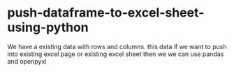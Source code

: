 # push-dataframe-to-excel-sheet-using-python
We have a existing data with rows and columns. this data if we want to push into existing excel page or existing excel sheet then we we can use pandas and openpyxl 

